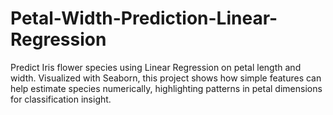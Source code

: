 # Petal-Width-Prediction-Linear-Regression
Predict Iris flower species using Linear Regression on petal length and width. Visualized with Seaborn, this project shows how simple features can help estimate species numerically, highlighting patterns in petal dimensions for classification insight.
